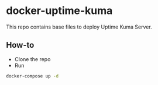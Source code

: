 # docker-uptime-kuma


This repo contains base files to deploy Uptime Kuma Server.

## How-to

- Clone the repo
- Run

```sh
docker-compose up -d
```
